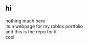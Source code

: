 ## hi  
nothing much here  
its a webpage for my roblox portfolio  
and this is the repo for it  
cool

